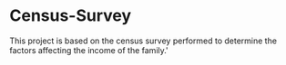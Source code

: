 # Census-Survey
This project is based on the census survey performed to determine the factors affecting the income of the family.'
